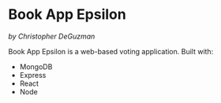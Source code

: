 ﻿# Book App Epsilon
 _by Christopher DeGuzman_

Book App Epsilon is a web-based voting application. Built with:

  - MongoDB
  - Express
  - React
  - Node
 

